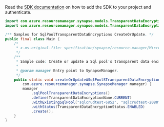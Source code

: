 Read the [SDK documentation](https://github.com/Azure/azure-sdk-for-java/blob/azure-resourcemanager-synapse_1.0.0-beta.4/sdk/synapse/azure-resourcemanager-synapse/README.md) on how to add the SDK to your project and authenticate.

```java
import com.azure.resourcemanager.synapse.models.TransparentDataEncryptionName;
import com.azure.resourcemanager.synapse.models.TransparentDataEncryptionStatus;

/** Samples for SqlPoolTransparentDataEncryptions CreateOrUpdate. */
public final class Main {
    /*
     * x-ms-original-file: specification/synapse/resource-manager/Microsoft.Synapse/stable/2021-06-01/examples/CreateOrUpdateSqlPoolTransparentDataEncryption.json
     */
    /**
     * Sample code: Create or update a Sql pool's transparent data encryption configuration.
     *
     * @param manager Entry point to SynapseManager.
     */
    public static void createOrUpdateASqlPoolSTransparentDataEncryptionConfiguration(
        com.azure.resourcemanager.synapse.SynapseManager manager) {
        manager
            .sqlPoolTransparentDataEncryptions()
            .define(TransparentDataEncryptionName.CURRENT)
            .withExistingSqlPool("sqlcrudtest-6852", "sqlcrudtest-2080", "sqlcrudtest-9187")
            .withStatus(TransparentDataEncryptionStatus.ENABLED)
            .create();
    }
}
```
